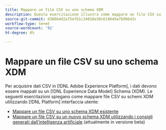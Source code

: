 ```yaml
---
title: Mappare un file CSV su uno schema XDM
description: Questa esercitazione illustra come mappare un file CSV su uno schema XDM utilizzando l'interfaccia utente di Adobe Experience Platform.
source-git-commit: d380b4d2a75efb1c34010a30c619649a7b99643c
workflow-type: tm+mt
source-wordcount: '92'
ht-degree: 0%

---
```


# Mappare un file CSV su uno schema XDM

Per acquisire dati CSV in [!DNL Adobe Experience Platform], i dati devono essere mappati su un [!DNL Experience Data Model] Schema (XDM). Le seguenti esercitazioni spiegano come mappare file CSV su schemi XDM utilizzando [!DNL Platform] interfaccia utente:

* [Mappare un file CSV su uno schema XDM esistente](./existing-schema.md)
* [Mappare un file CSV su un nuovo schema XDM utilizzando i consigli generati dall’intelligenza artificiale](./recommendations.md) (attualmente in versione beta)
